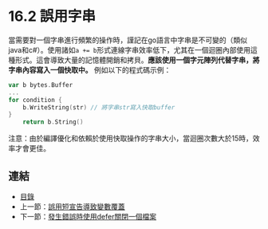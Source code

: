 # 16.2 誤用字串

當需要對一個字串進行頻繁的操作時，謹記在go語言中字串是不可變的（類似java和c#）。使用諸如`a += b`形式連線字串效率低下，尤其在一個迴圈內部使用這種形式。這會導致大量的記憶體開銷和拷貝。**應該使用一個字元陣列代替字串，將字串內容寫入一個快取中。** 例如以下的程式碼示例：

```go
var b bytes.Buffer
...
for condition {
    b.WriteString(str) // 將字串str寫入快取buffer
}
    return b.String()
```

注意：由於編譯優化和依賴於使用快取操作的字串大小，當迴圈次數大於15時，效率才會更佳。

## 連結

- [目錄](directory.md)
- 上一節：[誤用短宣告導致變數覆蓋](16.1.md)
- 下一節：[發生錯誤時使用defer關閉一個檔案](16.3.md)